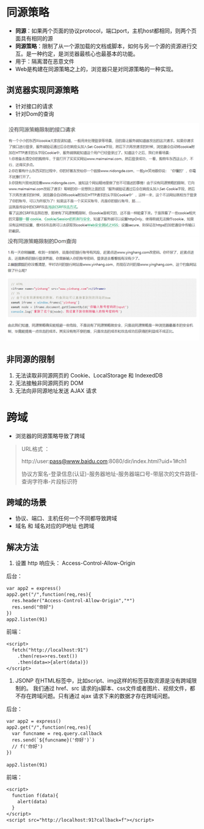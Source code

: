 # 同源策略
- **同源**：如果两个页面的协议protocol，端口port，主机host都相同，则两个页面具有相同的源
- **同源策略**：限制了从一个源加载的文档或脚本，如何与另一个源的资源进行交互。是一种约定，是浏览器最核心也最基本的功能。
- 用于：隔离潜在恶意文件
- Web是构建在同源策略之上的，浏览器只是对同源策略的一种实现。
## 浏览器实现同源策略
- 针对接口的请求
- 针对Dom的查询

![1.没有同源策略限制的接口请求](../img/没有同源策略的接口请求.png)
![2.没有同源策略的Dom查询](../img/没有同源策略的Dom查询.png)

## 非同源的限制
1. 无法读取非同源网页的 Cookie、LocalStorage 和 IndexedDB
2. 无法接触非同源网页的 DOM
3. 无法向非同源地址发送 AJAX 请求

# 跨域
- 浏览器的同源策略导致了跨域
> URL格式 ：
> 
> http://user:pass@www.baidu.com:8080/dir/index.html?uid=1#ch1
>
> 协议方案名-登录信息(认证)-服务器地址-服务器端口号-带层次的文件路径-查询字符串-片段标识符
## 跨域的场景
- 协议、端口、主机任何一个不同都导致跨域
- 域名 和 域名对应的IP地址 也跨域
## 解决方法
1.  设置 http 响应头： Access-Control-Allow-Origin

后台：
```
var app2 = express()
app2.get("/",function(req,res){
  res.header("Access-Control-Allow-Origin","*")
  res.send("你好")
})
app2.listen(91)
```
前端：
```
<script>
  fetch("http://localhost:91")
    .then(res=>res.text())
    .then(data=>{alert(data)})
</script>
```

1. JSONP
在HTML标签中，比如script、img这样的标签获取资源是没有跨域限制的。
我们通过 href、src 请求的js脚本、css文件或者图片、视频文件，都不存在跨域问题。只有通过 ajax 请求下来的数据才存在跨域问题。

后台：
```
var app2 = express()
app2.get("/",function(req,res){
  var funcname = req.query.callback
  res.send(`${funcname}('你好')`)
  // f('你好')
})

app2.listen(91)
```
前端：
```
<script>
  function f(data){
    alert(data)
  }
</script>
<script src="http://localhost:91?callback=f"></script>
```

